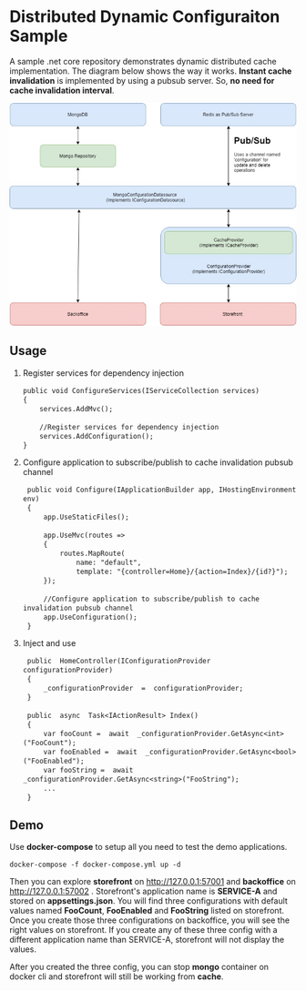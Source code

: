 
# Distributed Dynamic Configuraiton Sample
A sample .net core repository demonstrates dynamic distributed cache implementation. The diagram below shows the way it works. **Instant cache invalidation** is implemented by using a pubsub server. So, **no need for cache invalidation interval**.

![alt text](https://raw.githubusercontent.com/ibrahimkalyoncu/distributed-config-sample/master/diagram.jpg)

## Usage

 1. Register services for dependency injection

	    public void ConfigureServices(IServiceCollection services)
		{
		    services.AddMvc();

		    //Register services for dependency injection
		    services.AddConfiguration();
		}
2. Configure application to subscribe/publish to cache invalidation pubsub channel

	    public void Configure(IApplicationBuilder app, IHostingEnvironment env)
        {
            app.UseStaticFiles();

            app.UseMvc(routes =>
            {
                routes.MapRoute(
                    name: "default",
                    template: "{controller=Home}/{action=Index}/{id?}");
            });

			//Configure application to subscribe/publish to cache invalidation pubsub channel
            app.UseConfiguration();
        }
3. Inject and use

		public  HomeController(IConfigurationProvider configurationProvider)
		{
			_configurationProvider  =  configurationProvider;
		}
		
		public  async  Task<IActionResult> Index()
		{
		    var fooCount =  await  _configurationProvider.GetAsync<int>("FooCount");
		    var fooEnabled =  await  _configurationProvider.GetAsync<bool>("FooEnabled");
		    var fooString =  await  _configurationProvider.GetAsync<string>("FooString");
			...
		}

## Demo
Use **docker-compose** to setup all you need to test the demo applications.

    docker-compose -f docker-compose.yml up -d

Then you can explore **storefront** on http://127.0.0.1:57001 and **backoffice** on http://127.0.0.1:57002 . Storefront's application name is **SERVICE-A** and stored on **appsettings.json**. You will find three configurations with default values named **FooCount**, **FooEnabled** and **FooString** listed on storefront. Once you create those three configurations on backoffice, you will see the right values on storefront. If you create any of these three config with a different application name than SERVICE-A, storefront will not display the values.

After you created the three config, you can stop **mongo** container on docker cli and storefront will still be working from **cache**. 
